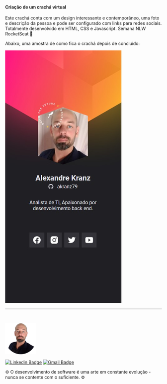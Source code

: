 #### Criação de um crachá virtual

Este crachá conta com um design interessante e contemporâneo, uma foto e descrição da pessoa e pode ser configurado com links para redes sociais.
Totalmente desenvolvido em HTML, CSS e Javascript.
Semana NLW RocketSeat 🚀

Abaixo, uma amostra de como fica o crachá depois de concluído:

![Image](images/Screenshot_1.jpg)

---
<br />

<a href="https://github.com/akranz79/"><img src="https://github.com/akranz79/akranz79/blob/main/img/img2.png" width="100px;" alt="" /> </a>
 
[![Linkedin Badge](https://img.shields.io/badge/-Alexandre-blue?style=flat-square&logo=Linkedin&logoColor=white&link=https://www.linkedin.com/in/akranz/)](https://www.linkedin.com/in/akranz/)
[![Gmail Badge](https://img.shields.io/badge/-ahkranz79@gmail.com-c14438?style=flat-square&logo=Gmail&logoColor=white&link=mailto:ahkranz79@gmail.com)](mailto:ahkranz79@gmail.com)

⚙ O desenvolvimento de software é uma arte em constante evolução - nunca se contente com o suficiente. ⚙
